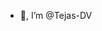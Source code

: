 - 👋, I’m @Tejas-DV
<!---
Tejas-DV/Tejas-DV is a ✨ special ✨ repository because its `README.md` (this file) appears on your GitHub profile.
You can click the Preview link to take a look at your changes.
--->
